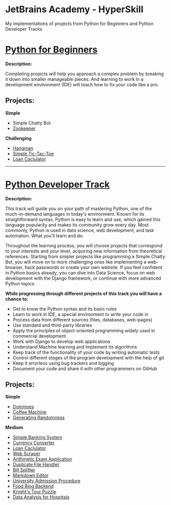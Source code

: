 # JetBrains Academy - HyperSkill

My implementations of projects from Python for Beginners and Python Developer Tracks

<a href=https://hyperskill.org/tracks/6><h1>Python for Beginners</h1></a>

<b>Description:</b>

Completing projects will help you approach a complex problem by breaking it down into smaller manageable pieces. And learning to work in a development environment (IDE) will teach how to fix your code like a pro.

<h2>Projects:</h2>

<b>Simple</b>
<ul>
  <li>Simple Chatty Bot</li>
  <li><a href=https://github.com/AndrStp/JetBrains_Academy/tree/Projects/Zoo_Keeper>Zookeeper</a></li>
</ul>

<b>Challenging</b>
<ul>
  <li><a href=https://github.com/AndrStp/JetBrains_Academy/tree/Projects/Hangman/task/hangman>Hangman</a></li>
  <li><a href=https://github.com/AndrStp/JetBrains_Academy/tree/Projects/TicTacToe>Simple Tic-Tac-Toe</a></li>
  <li><a href=https://github.com/AndrStp/JetBrains_Academy/tree/Projects/Loan_Calculator>Loan Caclulator</a></li>
</ul>

<hr>

<a href=https://hyperskill.org/tracks/2><h1>Python Developer Track</h1></a>

<b>Description:</b>

This track will guide you on your path of mastering Python, one of the much-in-demand languages in today's environment. Known for its straightforward syntax, Python is easy to learn and use, which gained this language popularity and makes its community grow every day. Most commonly, Python is used in data science, web development, and task automation.
What you'll learn and do:

Throughout the learning process, you will choose projects that correspond to your interests and your level, acquiring new information from theoretical references. Starting from simpler projects like programming a Simple Chatty Bot, you will move on to more challenging ones like implementing a web-browser, hack passwords or create your own website. If you feel confident in Python basics already, you can dive into Data Science, focus on web development with the Django framework, or continue with more advanced Python topics. 

<b>While progressing through different projects of this track you will have a chance to:</b>
<ul>
  <li>Get to know the Python syntax and its basic rules</li>
  <li>Learn to work in IDE, a special environment to write your code in</li>
  <li>Process data from different sources (files, databases, web-pages)</li>
  <li>Use standard and third-party libraries</li>
  <li>Apply the principles of object-oriented programming widely used in commercial development</li>
  <li>Work with Django to develop web applications</li>
  <li>Understand Machine learning and implement its algorithms</li>
  <li>Keep track of the functionality of your code by writing automatic tests</li>
  <li>Control different stages of the program development with the help of git</li>
  <li>Keep it errorless using bug trackers and logging</li>
  <li>Document your code and share it with other programmers on GitHub</li>
</ul>

<h2>Projects:</h2>

<b>Simple</b>
<ul>
  <li><a href=https://github.com/AndrStp/JetBrains_Academy/tree/Projects/Dominoes>Dominoes</a></li>
  <li><a href=https://github.com/AndrStp/JetBrains_Academy/tree/Projects/Coffee_Machine>Coffee Machine</a></li>
  <li><a href=https://github.com/AndrStp/JetBrains_Academy/tree/Projects/Randomness>Generating Randomness</a></li>
</ul>

<b>Medium</b>
<ul>
  <li><a href=https://github.com/AndrStp/JetBrains_Academy/tree/Projects/simple_banking_system>Simple Banking System</a></li>
  <li><a href=https://github.com/AndrStp/JetBrains_Academy/tree/Projects/Currency_Converter>Currency Converter</li>
  <li><a href=https://github.com/AndrStp/JetBrains_Academy/tree/Projects/Loan_Calculator>Loan Caclulator</li>
  <li><a href=https://github.com/AndrStp/JetBrains_Academy/tree/Projects/Web_Scraper>Web Scraper</li>
  <li><a href=https://github.com/AndrStp/JetBrains_Academy/tree/Projects/arithmetic>Arithmetic Exam Application</li>
  <li><a href=https://github.com/AndrStp/JetBrains_Academy/tree/Projects/Duplicate_File_Handler>Duplicate File Handler</li>
  <li><a href=https://github.com/AndrStp/JetBrains_Academy/tree/Projects/Bill_Splitter>Bill Splitter</li>
  <li><a href=https://github.com/AndrStp/JetBrains_Academy/tree/Projects/Markdown_Editor>Markdown Editor</li>
  <li><a href=https://github.com/AndrStp/JetBrains_Academy/tree/Projects/University_Admission_Procedure>University Admission Procedure</li>
  <li><a href=https://github.com/AndrStp/JetBrains_Academy/tree/Projects/Food_Blog_Backend>Food Blog Backend</li>
  <li><a href=https://github.com/AndrStp/JetBrains_Academy/tree/Projects/Knight_Tour_Puzzle>Knight's Tour Puzzle</li>
  <li><a href=https://github.com/AndrStp/JetBrains_Academy/tree/Projects/Data_Analysis_Hospitals>Data Analysis for Hospitals</li>
</ul>
